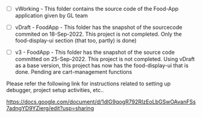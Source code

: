 - [ ] vWorking -  This folder contains the source code of the Food-App application given by GL team
- [ ] vDraft - FoodApp - This folder has the snapshot of the sourcecode commited on 18-Sep-2022. This project is not completed. Only the food-display-ui section (that too, partly) is done)
- [ ] v3 - FoodApp - This folder has the  snapshot of the source code committed on 25-Sep-2022. This project is not completed. Using vDraft as a base version, this project has now has the food-display-ui that is done. Pending are cart-management functions 



Please refer the following link for instructions related to setting up debugger, project setup activities, etc..

https://docs.google.com/document/d/1dlG9qogR792RIzEoLbGSwOAvanFSs7adngYD9YZierg/edit?usp=sharing
